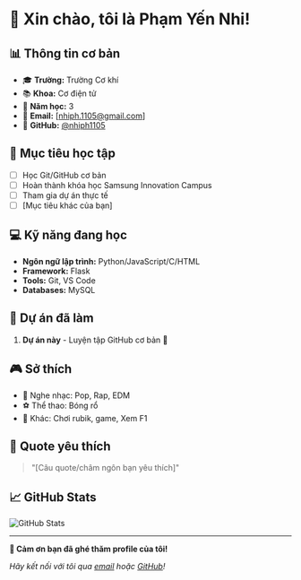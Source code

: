# 👋 Xin chào, tôi là Phạm Yến Nhi!

## 📊 Thông tin cơ bản
- 🎓 **Trường:** Trường Cơ khí
- 📚 **Khoa:** Cơ điện tử  
- 📅 **Năm học:** 3
- 📧 **Email:** [nhiph.1105@gmail.com]
- 🐙 **GitHub:** [@nhiph1105](https://github.com/nhiph1105)

## 🎯 Mục tiêu học tập
- [ ] Học Git/GitHub cơ bản
- [ ] Hoàn thành khóa học Samsung Innovation Campus
- [ ] Tham gia dự án thực tế
- [ ] [Mục tiêu khác của bạn]

## 💻 Kỹ năng đang học
- **Ngôn ngữ lập trình:** Python/JavaScript/C/HTML
- **Framework:** Flask 
- **Tools:** Git, VS Code
- **Databases:** MySQL

## 🌟 Dự án đã làm
1. **Dự án này** - Luyện tập GitHub cơ bản 🎉

## 🎮 Sở thích
- 🎵 Nghe nhạc: Pop, Rap, EDM
- ⚽ Thể thao: Bóng rổ
- 🎯 Khác: Chơi rubik, game, Xem F1

## 💭 Quote yêu thích
> "[Câu quote/châm ngôn bạn yêu thích]"

## 📈 GitHub Stats
<!-- Các bạn có thể thêm GitHub stats sau khi học xong -->
![GitHub Stats](https://github-readme-stats.vercel.app/api?username=your-username&show_icons=true&theme=radical)

---

**🚀 Cảm ơn bạn đã ghé thăm profile của tôi!**

*Hãy kết nối với tôi qua [email](mailto:nhiph.1105@gmail.com) hoặc [GitHub](https://github.com/nhiph1105)!*